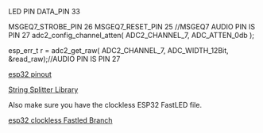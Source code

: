LED PIN DATA_PIN   33

MSGEQ7_STROBE_PIN 26 
MSGEQ7_RESET_PIN  25
//MSGEQ7 AUDIO PIN IS PIN 27
adc2_config_channel_atten( ADC2_CHANNEL_7, ADC_ATTEN_0db );

esp_err_t r = adc2_get_raw( ADC2_CHANNEL_7, ADC_WIDTH_12Bit, &read_raw);//AUDIO PIN IS PIN 27

[esp32 pinout](https://1.bp.blogspot.com/-RL8tkZprmjc/WMxXKaIgocI/AAAAAAAAALw/xLM5Qt3jgSALQ_hHRaurJswgGK5G4wVxwCLcB/s1600/myESP32%2BDevKitC%2Bpinout.png)

[String Splitter Library](https://github.com/aharshac/StringSplitter)  

Also make sure you have the clockless ESP32 FastLED file. 

[esp32 clockless Fastled Branch](https://github.com/samguyer/FastLED/tree/master/platforms/esp/32)

